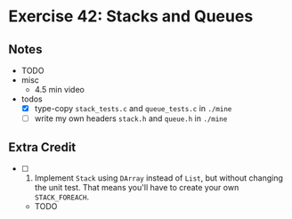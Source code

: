 # Exercise 42: Stacks and Queues

## Notes

- TODO
- misc
  - 4.5 min video
- todos
  - [x] type-copy `stack_tests.c` and `queue_tests.c` in `./mine`
  - [ ] write my own headers `stack.h` and `queue.h` in `./mine`

## Extra Credit

- [ ] 1. Implement `Stack` using `DArray` instead of `List`, but without changing the unit test. That means you'll have to create your own `STACK_FOREACH`.
  - TODO
